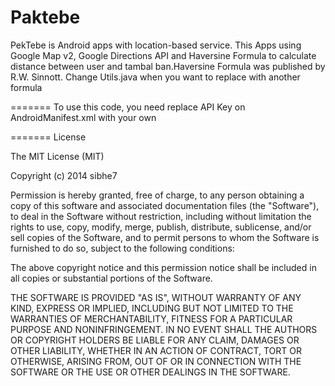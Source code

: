 Paktebe
=======

PekTebe is Android apps with location-based service. This Apps using Google Map v2, Google Directions API and Haversine Formula to calculate distance between user and tambal ban.Haversine Formula was published by R.W. Sinnott. Change Utils.java when you want to replace with another formula

=======
To use this code, you need replace API Key on AndroidManifest.xml with your own

=======
License 

The MIT License (MIT)

Copyright (c) 2014 sibhe7

Permission is hereby granted, free of charge, to any person obtaining a copy
of this software and associated documentation files (the "Software"), to deal
in the Software without restriction, including without limitation the rights
to use, copy, modify, merge, publish, distribute, sublicense, and/or sell
copies of the Software, and to permit persons to whom the Software is
furnished to do so, subject to the following conditions:

The above copyright notice and this permission notice shall be included in all
copies or substantial portions of the Software.

THE SOFTWARE IS PROVIDED "AS IS", WITHOUT WARRANTY OF ANY KIND, EXPRESS OR
IMPLIED, INCLUDING BUT NOT LIMITED TO THE WARRANTIES OF MERCHANTABILITY,
FITNESS FOR A PARTICULAR PURPOSE AND NONINFRINGEMENT. IN NO EVENT SHALL THE
AUTHORS OR COPYRIGHT HOLDERS BE LIABLE FOR ANY CLAIM, DAMAGES OR OTHER
LIABILITY, WHETHER IN AN ACTION OF CONTRACT, TORT OR OTHERWISE, ARISING FROM,
OUT OF OR IN CONNECTION WITH THE SOFTWARE OR THE USE OR OTHER DEALINGS IN THE
SOFTWARE.
